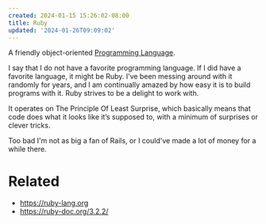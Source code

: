 ```yaml
---
created: 2024-01-15 15:26:02-08:00
title: Ruby
updated: '2024-01-26T09:09:02'
---
```


A friendly object-oriented [Programming Language](Programming%20Language.md).

I say that I do not have a favorite programming language. If I did have a favorite language, it might be Ruby. I’ve been messing around with it randomly for years, and I am continually amazed by how easy it is to build programs with it. Ruby strives to be a delight to work with.

It operates on The Principle Of Least Surprise, which basically means that code does what it looks like it’s supposed to, with a minimum of surprises or clever tricks.

Too bad I'm not as big a fan of Rails, or I could've made a lot of money for a while there.

# Related

* https://ruby-lang.org
* https://ruby-doc.org/3.2.2/